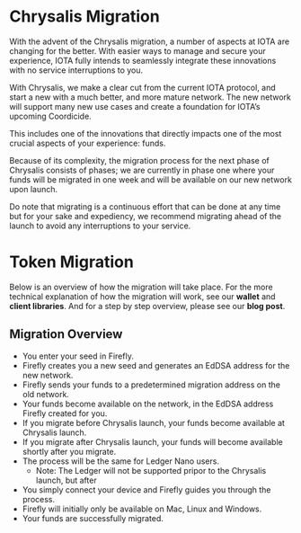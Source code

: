 # Chrysalis Migration

With the advent of the Chrysalis migration, a number of aspects at IOTA are changing for the better. With easier ways to manage and secure your experience, IOTA fully intends to seamlessly integrate these innovations with no service interruptions to you.

With Chrysalis, we make a clear cut from the current IOTA protocol, and start a new with a much better, and more mature network. The new network will support many new use cases and create a foundation for IOTA’s upcoming Coordicide.

This includes one of the innovations that directly impacts one of the most crucial aspects of your experience: funds.

Because of its complexity, the migration process for the next phase of Chrysalis consists of phases; we are currently in phase one where your funds will be migrated in one week and will be available on our new network upon launch.

Do note that migrating is a continuous effort that can be done at any time but for your sake and expediency, we recommend migrating ahead of the launch to avoid any interruptions to your service.

# Token Migration

Below is an overview of how the migration will take place. For the more technical explanation of how the migration will work, see our **wallet** and **client libraries**.  And for a step by step overview, please see our **blog post**.



## Migration Overview

- You enter your seed in Firefly.
- Firefly creates you a new seed and generates an EdDSA address for the new network.
- Firefly sends your funds to a predetermined migration address on the old network.
- Your funds become available on the network, in the EdDSA address Firefly created for you. 
- If you migrate before Chrysalis launch, your funds become available at Chrysalis launch. 
- If you migrate after Chrysalis launch, your funds will become available shortly after you migrate.
- The process will be the same for Ledger Nano users. 
  - Note: The Ledger will not be supported pripor to the Chrysalis launch, but after
- You simply connect your device and Firefly guides you through the process.
- Firefly will initially only be available on Mac, Linux and Windows.
- Your funds are successfully migrated.
